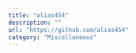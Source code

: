 ```yaml
---
title: "alias454"
description: ""
url: "https://github.com/alias454"
category: "Miscellaneous"
---
```


